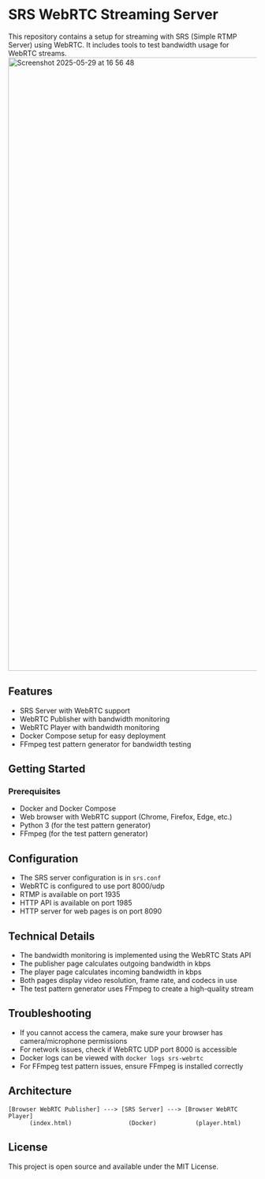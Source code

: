 # SRS WebRTC Streaming Server

This repository contains a setup for streaming with SRS (Simple RTMP Server) using WebRTC. It includes tools to test bandwidth usage for WebRTC streams.
<img width="1242" alt="Screenshot 2025-05-29 at 16 56 48" src="https://github.com/user-attachments/assets/5956dbde-2fe8-446b-af83-87c19cf66a32" />


## Features

- SRS Server with WebRTC support
- WebRTC Publisher with bandwidth monitoring
- WebRTC Player with bandwidth monitoring
- Docker Compose setup for easy deployment
- FFmpeg test pattern generator for bandwidth testing

## Getting Started

### Prerequisites

- Docker and Docker Compose
- Web browser with WebRTC support (Chrome, Firefox, Edge, etc.)
- Python 3 (for the test pattern generator)
- FFmpeg (for the test pattern generator)

## Configuration

- The SRS server configuration is in `srs.conf`
- WebRTC is configured to use port 8000/udp
- RTMP is available on port 1935
- HTTP API is available on port 1985
- HTTP server for web pages is on port 8090

## Technical Details

- The bandwidth monitoring is implemented using the WebRTC Stats API
- The publisher page calculates outgoing bandwidth in kbps
- The player page calculates incoming bandwidth in kbps
- Both pages display video resolution, frame rate, and codecs in use
- The test pattern generator uses FFmpeg to create a high-quality stream

## Troubleshooting

- If you cannot access the camera, make sure your browser has camera/microphone permissions
- For network issues, check if WebRTC UDP port 8000 is accessible
- Docker logs can be viewed with `docker logs srs-webrtc`
- For FFmpeg test pattern issues, ensure FFmpeg is installed correctly

## Architecture

```
[Browser WebRTC Publisher] ---> [SRS Server] ---> [Browser WebRTC Player]
      (index.html)                (Docker)           (player.html)
```

## License

This project is open source and available under the MIT License.
